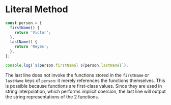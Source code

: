 # Literal Method

```js
const person = {
  firstName() {
    return 'Victor';
  },
  lastName() {
    return 'Reyes';
  },
};

console.log(`${person.firstName} ${person.lastName}`);
```

The last line does not invoke the functions stored in the `firstName` or `lastName` keys of `person`: it merely references the functions themselves. This is possible because functions are first-class values. Since they are used in string interpolation, which performs implicit coercion, the last line will output the string representations of the 2 functions.
